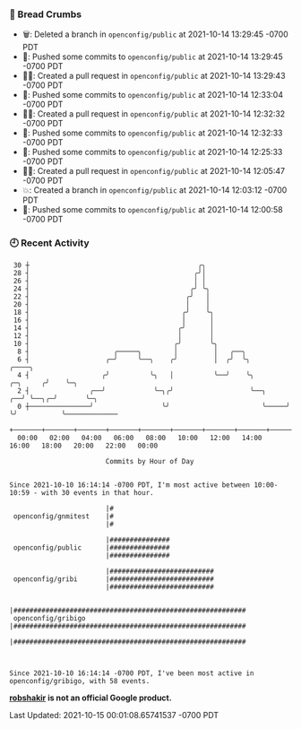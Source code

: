 ### 🍞 Bread Crumbs

 * 🗑: Deleted a branch in `openconfig/public` at 2021-10-14 13:29:45 -0700 PDT
 * 🚢: Pushed some commits to `openconfig/public` at 2021-10-14 13:29:45 -0700 PDT
 * ✍🏼: Created a pull request in `openconfig/public` at 2021-10-14 13:29:43 -0700 PDT
 * 🚢: Pushed some commits to `openconfig/public` at 2021-10-14 12:33:04 -0700 PDT
 * ✍🏼: Created a pull request in `openconfig/public` at 2021-10-14 12:32:32 -0700 PDT
 * 🚢: Pushed some commits to `openconfig/public` at 2021-10-14 12:32:33 -0700 PDT
 * 🚢: Pushed some commits to `openconfig/public` at 2021-10-14 12:25:33 -0700 PDT
 * ✍🏼: Created a pull request in `openconfig/public` at 2021-10-14 12:05:47 -0700 PDT
 * 💥: Created a branch in `openconfig/public` at 2021-10-14 12:03:12 -0700 PDT
 * 🚢: Pushed some commits to `openconfig/public` at 2021-10-14 12:00:58 -0700 PDT

### 🕘 Recent Activity
```
 30 ┼                                          ╭╮
 28 ┤                                         ╭╯│
 26 ┤                                         │ │
 24 ┤                                        ╭╯ ╰╮
 22 ┤                                       ╭╯   │
 20 ┤                                       │    │
 18 ┤                                      ╭╯    ╰╮
 16 ┤                                      │      │
 14 ┤                                     ╭╯      │
 12 ┤                                     │       │
 10 ┤                                    ╭╯       ╰╮
  8 ┤                     ╭─────╮        │         │   ╭──╮
  6 ┤                   ╭─╯     ╰──╮    ╭╯         │  ╭╯  ╰╮                     ╭────╮
  4 ┤                  ╭╯          ╰╮   │          ╰──╯    ╰╮           ╭─╮     ╭╯    ╰─╮
  2 ┤               ╭──╯            ╰─╮╭╯                   ╰──╮     ╭──╯ ╰──╮╭─╯       ╰─╮
  0 ┼───────────────╯                 ╰╯                       ╰─────╯       ╰╯           ╰─────────────
    +───────+───────+───────+───────+───────+───────+───────+───────+───────+───────+───────+───────+────
  00:00   02:00   04:00   06:00   08:00   10:00   12:00   14:00   16:00   18:00   20:00   22:00   00:00   

						Commits by Hour of Day


Since 2021-10-10 16:14:14 -0700 PDT, I'm most active between 10:00-10:59 - with 30 events in that hour.

```



```
                        |#
 openconfig/gnmitest    |#
                        |#

                        |###############
 openconfig/public      |###############
                        |###############

                        |##########################
 openconfig/gribi       |##########################
                        |##########################

                        |##########################################################
 openconfig/gribigo     |##########################################################
                        |##########################################################



Since 2021-10-10 16:14:14 -0700 PDT, I've been most active in openconfig/gribigo, with 58 events.

```
**[robshakir](mailto:robjs@google.com) is not an official Google product.**  


Last Updated: 2021-10-15 00:01:08.65741537 -0700 PDT
